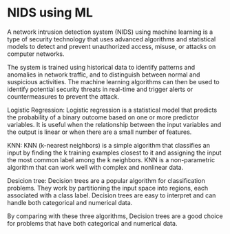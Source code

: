 # NIDS using ML
A network intrusion detection system (NIDS) using machine learning is a type of security technology that uses advanced algorithms and statistical models to detect and prevent unauthorized access, misuse, or attacks on computer networks.

The system is trained using historical data to identify patterns and anomalies in network traffic, and to distinguish between normal and suspicious activities. The machine learning algorithms can then be used to identify potential security threats in real-time and trigger alerts or countermeasures to prevent the attack.

Logistic Regression:
     Logistic regression is a statistical model that predicts the probability of a binary outcome based on one or more predictor variables. It is useful when the relationship between the input variables and the output is linear or when there are a small number of features.
     
KNN:
     KNN (k-nearest neighbors) is a simple algorithm that classifies an input by finding the k training examples closest to it and assigning the input the most common label among the k neighbors. KNN is a non-parametric algorithm that can work well with complex and nonlinear data.
     
Desicion tree:
     Decision trees are a popular algorithm for classification problems. They work by partitioning the input space into regions, each associated with a class label. Decision trees are easy to interpret and can handle both categorical and numerical data.
     
By comparing with these three algorithms, Decision trees are a good choice for problems that have both categorical and numerical data.
